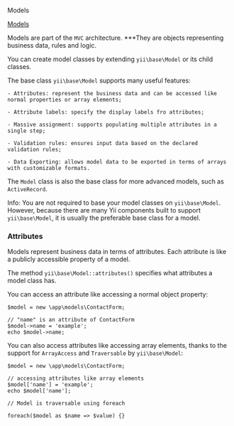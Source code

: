 Models

[Models](https://www.yiiframework.com/doc/guide/2.0/en/structure-models)


Models are part of the `MVC` architecture. ***They are objects representing business data, rules and logic.

You can create model classes by extending `yii\base\Model` or its child classes.

The base class `yii\base\Model` supports many useful features:

	- Attributes: represent the business data and can be accessed like normal properties or array elements;
	
	- Attribute labels: specify the display labels fro attributes;
	
	- Massive assignment: supports populating multiple attributes in a single step;
	
	- Validation rules: ensures input data based on the declared validation rules;
	
	- Data Exporting: allows model data to be exported in terms of arrays with customizable formats.
	
The `Model` class is also the base class for more advanced models, such as `ActiveRecord`.

Info: You are not required to base your model classes on `yii\base\Model`. However, because there are many Yii components built to support `yii\base\Model`, it is usually the preferable base class for a model.


### Attributes

Models represent business data in terms of attributes. Each attribute is like a publicly accessible property of a model. 

The method `yii\base\Model::attributes()` specifies what attributes a model class has.

You can access an attribute like accessing a normal object property:

```
$model = new \app\models\ContactForm;

// "name" is an attribute of ContactForm
$model->name = 'example';
echo $model->name;

```


You can also access attributes like accessing array elements, thanks to the support for `ArrayAccess` and `Traversable` by `yii\base\Model`:

```
$model = new \app\models\ContactForm;

// accessing attributes like array elements
$model['name'] = 'example';
echo $model['name'];

// Model is traversable using foreach

foreach($model as $name => $value) {}

```



